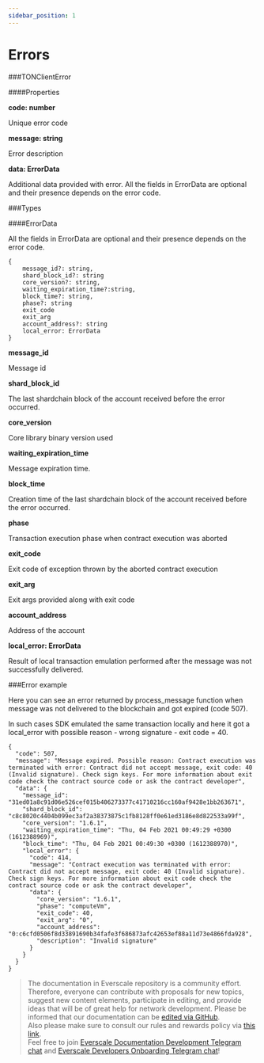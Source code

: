 ```yaml
---
sidebar_position: 1
---
```


# Errors

###TONClientError

####Properties

**code: number**

Unique error code

**message: string**

Error description

**data: ErrorData**

Additional data provided with error. All the fields in ErrorData are optional and their presence depends on the error code.

###Types

####ErrorData

All the fields in ErrorData are optional and their presence depends on the error code.

    {
        message_id?: string,
        shard_block_id?: string
        core_version?: string,
        waiting_expiration_time?:string,
        block_time?: string,
        phase?: string
        exit_code
        exit_arg
        account_address?: string
        local_error: ErrorData
    }

**message_id**

Message id

**shard_block_id**

The last shardchain block of the account received before the error occurred.

**core_version**

Core library binary version used

**waiting_expiration_time**

Message expiration time.

**block_time**

Creation time of the last shardchain block of the account received before the error occurred.

**phase**

Transaction execution phase when contract execution was aborted

**exit_code**

Exit code of exception thrown by the aborted contract execution

**exit_arg**

Exit args provided along with exit code

**account_address**

Address of the account

**local_error: ErrorData**

Result of local transaction emulation performed after the message was not successfully delivered.

###Error example

Here you can see an error returned by process_message function when message was not delivered to the blockchain and got expired (code 507).

In such cases SDK emulated the same transaction locally and here it got a local_error with possible reason - wrong signature - exit code = 40.
    
    {
      "code": 507,
      "message": "Message expired. Possible reason: Contract execution was terminated with error: Contract did not accept message, exit code: 40 (Invalid signature). Check sign keys. For more information about exit code check the contract source code or ask the contract developer",
      "data": {
        "message_id": "31ed01a8c91d06e526cef015b406273377c41710216cc160af9428e1bb263671",
        "shard_block_id": "c8c8020c4404b099ec3af2a38373875c1fb8128ff0e61ed3186e8d822533a99f",
        "core_version": "1.6.1",
        "waiting_expiration_time": "Thu, 04 Feb 2021 00:49:29 +0300 (1612388969)",
        "block_time": "Thu, 04 Feb 2021 00:49:30 +0300 (1612388970)",
        "local_error": {
          "code": 414,
          "message": "Contract execution was terminated with error: Contract did not accept message, exit code: 40 (Invalid signature). Check sign keys. For more information about exit code check the contract source code or ask the contract developer",
          "data": {
            "core_version": "1.6.1",
            "phase": "computeVm",
            "exit_code": 40,
            "exit_arg": "0",
            "account_address": "0:c6cfd0506f8d33891690b34fafe3f686873afc42653ef88a11d73e4866fda928",
            "description": "Invalid signature"
          }
        }
      }
    }


>  The documentation in Everscale repository is a community effort. Therefore, everyone can contribute with proposals for new topics, suggest new content elements, participate in editing, and provide ideas that will be of great help for network development.
Please be informed that our documentation can be [edited via GitHub](https://github.com/everscale-org/docs/issues).  
  Also please make sure to consult our rules and rewards policy via [this link](https://docs.everscale.network/contribute/hot-streams/documentations).  
  Feel free to join [Everscale Documentation Development Telegram chat](https://t.me/+C2IpQXWZtCwxYzEy) and [Everscale Developers Onboarding Telegram chat](https://t.me/+Vca1Gs6uPzIyNWVi)!